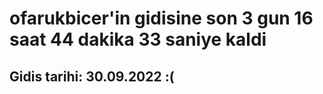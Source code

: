 # ofarukbicer'in gidisine son 3 gun 16 saat 44 dakika 33 saniye kaldi

## Gidis tarihi: 30.09.2022 :(